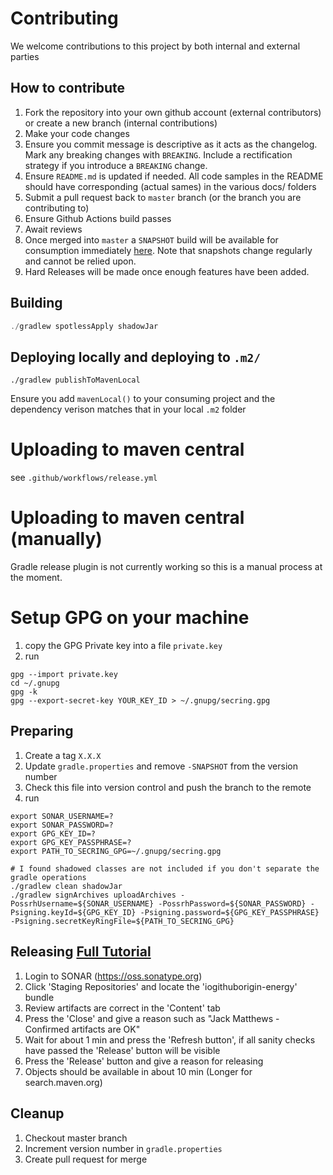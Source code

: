 # Contributing

We welcome contributions to this project by both internal and external parties

## How to contribute

1. Fork the repository into your own github account (external contributors) or create a new branch (internal
   contributions)
1. Make your code changes
1. Ensure you commit message is descriptive as it acts as the changelog. Mark any breaking changes with `BREAKING`.
   Include a rectification strategy if you introduce a `BREAKING` change.
1. Ensure `README.md` is updated if needed. All code samples in the README should have corresponding (actual sames) in the various docs/ folders
1. Submit a pull request back to `master` branch (or the branch you are contributing to)
1. Ensure Github Actions build passes
1. Await reviews
1. Once merged into `master` a `SNAPSHOT` build will be available for consumption
   immediately [here](https://oss.sonatype.org/content/repositories/snapshots/io/github/origin-energy/). Note that
   snapshots change regularly and cannot be relied upon.
1. Hard Releases will be made once enough features have been added.

## Building

```java
./gradlew spotlessApply shadowJar
```

## Deploying locally and deploying to `.m2/`

```
./gradlew publishToMavenLocal
```

Ensure you add `mavenLocal()` to your consuming project and the dependency verison matches that in your local `.m2`
folder

# Uploading to maven central
see `.github/workflows/release.yml`

# Uploading to maven central (manually)

Gradle release plugin is not currently working so this is a manual process at the moment.

# Setup GPG on your machine

1. copy the GPG Private key into a file `private.key`
1. run

```
gpg --import private.key
cd ~/.gnupg
gpg -k
gpg --export-secret-key YOUR_KEY_ID > ~/.gnupg/secring.gpg
```

## Preparing

1. Create a tag `X.X.X`
1. Update `gradle.properties` and remove `-SNAPSHOT` from the version number
1. Check this file into version control and push the branch to the remote
1. run

```
export SONAR_USERNAME=?
export SONAR_PASSWORD=?
export GPG_KEY_ID=?
export GPG_KEY_PASSPHRASE=?
export PATH_TO_SECRING_GPG=~/.gnupg/secring.gpg

# I found shadowed classes are not included if you don't separate the gradle operations
./gradlew clean shadowJar
./gradlew signArchives uploadArchives -PossrhUsername=${SONAR_USERNAME} -PossrhPassword=${SONAR_PASSWORD} -Psigning.keyId=${GPG_KEY_ID} -Psigning.password=${GPG_KEY_PASSPHRASE} -Psigning.secretKeyRingFile=${PATH_TO_SECRING_GPG}
```

## Releasing [Full Tutorial](https://central.sonatype.org/pages/ossrh-guide.html)

1. Login to SONAR (https://oss.sonatype.org)
1. Click 'Staging Repositories' and locate the 'iogithuborigin-energy' bundle
1. Review artifacts are correct in the 'Content' tab
1. Press the 'Close' and give a reason such as "Jack Matthews - Confirmed artifacts are OK"
1. Wait for about 1 min and press the 'Refresh button', if all sanity checks have passed the 'Release' button will be
   visible
1. Press the 'Release' button and give a reason for releasing
1. Objects should be available in about 10 min (Longer for search.maven.org)

## Cleanup

1. Checkout master branch
1. Increment version number in `gradle.properties`
1. Create pull request for merge